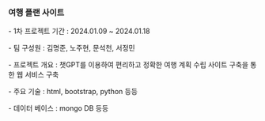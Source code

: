 ### 여행 플랜 사이트

<p> - 1차 프로젝트 기간 : 2024.01.09 ~ 2024.01.18 </p>
<p> - 팀 구성원 : 김명준, 노주현, 문석천, 서정민 </p>
<p> - 프로젝트 개요 : 챗GPT를 이용하여 편리하고 정확한 여행 계획 수립 사이트 구축을 통한 웹 서비스 구축 </p>
<p> - 주요 기술 : html, bootstrap, python 등등 </p>
<p> - 데이터 베이스 : mongo DB 등등 </p>
  

